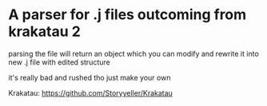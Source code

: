 # A parser for .j files outcoming from krakatau 2
parsing the file will return an object which you can modify and rewrite it into new .j file with edited structure

it's really bad and rushed tho just make your own

Krakatau: https://github.com/Storyyeller/Krakatau
